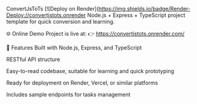 ConvertJsToTs
[![Deploy on Render](https://img.shields.io/badge/Render-Deploy://convertjstots.onrender Node.js + Express + TypeScript project template for quick conversion and learning.

🌐 Online Demo
Project is live at:
👉 https://convertjstots.onrender.com/

🚀 Features
Built with Node.js, Express, and TypeScript

RESTful API structure

Easy-to-read codebase, suitable for learning and quick prototyping

Ready for deployment on Render, Vercel, or similar platforms

Includes sample endpoints for tasks management
